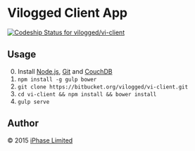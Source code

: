 # Vilogged Client App
[ ![Codeship Status for vilogged/vi-client](https://codeship.com/projects/0efed500-b726-0133-63dc-3e035d832c12/status?branch=master)](https://codeship.com/projects/134657)
## Usage

0. Install [Node.js][], [Git][] and [CouchDB][]
1. `npm install -g gulp bower`
2. `git clone https://bitbucket.org/vilogged/vi-client.git`
3. `cd vi-client && npm install && bower install`
4. `gulp serve`

[Node.js]: http://nodejs.org
[Git]: http://git-scm.com
[CouchDB]: https://couchdb.apache.org

## Author

© 2015 [iPhase Limited](https://iphtech.com)
